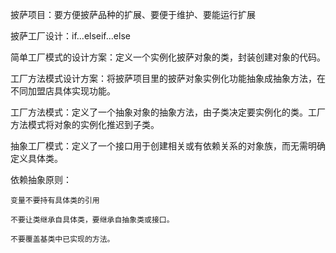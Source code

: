 披萨项目：要方便披萨品种的扩展、要便于维护、要能运行扩展

披萨工厂设计：if...elseif...else

简单工厂模式的设计方案：定义一个实例化披萨对象的类，封装创建对象的代码。

工厂方法模式设计方案：将披萨项目里的披萨对象实例化功能抽象成抽象方法，在不同加盟店具体实现功能。

工厂方法模式：定义了一个抽象对象的抽象方法，由子类决定要实例化的类。工厂方法模式将对象的实例化推迟到子类。

抽象工厂模式：定义了一个接口用于创建相关或有依赖关系的对象族，而无需明确定义具体类。

依赖抽象原则：

```
变量不要持有具体类的引用

不要让类继承自具体类，要继承自抽象类或接口。

不要覆盖基类中已实现的方法。
```